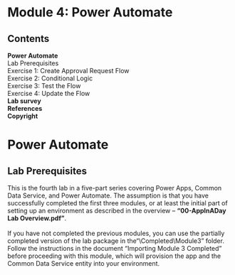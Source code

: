 # Module 4: Power Automate

## Contents
**Power Automate**</br>
Lab Prerequisites</br>
Exercise 1: Create Approval Request Flow</br>
Exercise 2: Conditional Logic</br>
Exercise 3: Test the Flow</br>
Exercise 4: Update the Flow</br>
**Lab survey**</br>
**References**</br>
**Copyright**</br>

# Power Automate

## Lab Prerequisites

This is the fourth lab in a five-part series covering Power Apps, Common Data Service, and Power Automate. The assumption is that you have successfully completed the first three modules, or at least the initial part of setting up an environment as described in the overview – **“00-AppInADay Lab Overview.pdf”**.</br></br>
If you have not completed the previous modules, you can use the partially completed version of the lab package in the“\Completed\Module3” folder. Follow the instructions in the document “Importing Module 3 Completed” before proceeding with this module, which will provision the app and the Common Data Service entity into your environment.</br></br>
